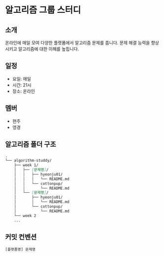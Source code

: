 # 알고리즘 그룹 스터디
## 소개
온라인에 매일 모여 다양한 플랫폼에서 알고리즘 문제를 풉니다. 문제 해결 능력을 향상시키고 알고리즘에 대한 이해를 높힙니다. 

## 일정
- 요일: 매일
- 시간: 21시
- 장소: 온라인

## 멤버
- 현주
- 영경

## 알고리즘 폴더 구조
```md
.
└── algorithm-studdy/
    ├── week 1/
    │   ├── [문제명]/
    │   │   ├── hyeonju01/
    │   │   │   └── README.md
    │   │   └── cottonpup/
    │   │       └── README.md
    │   └── [문제명]/
    │       ├── hyeonju01/
    │       │   └── README.md
    │       └── cottonpup/
    │           └── README.md    
    └── week 2
    ...
```

## 커밋 컨벤션

`[플랫폼명] 문제명`
